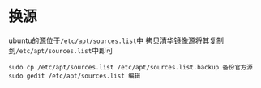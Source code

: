 # 换源
ubuntu的源位于`/etc/apt/sources.list`中
拷贝[清华镜像源](https://mirrors.tuna.tsinghua.edu.cn/help/ubuntu/)将其复制到`/etc/apt/sources.list`中即可
```
sudo cp /etc/apt/sources.list /etc/apt/sources.list.backup 备份官方源
sudo gedit /etc/apt/sources.list 编辑
```


